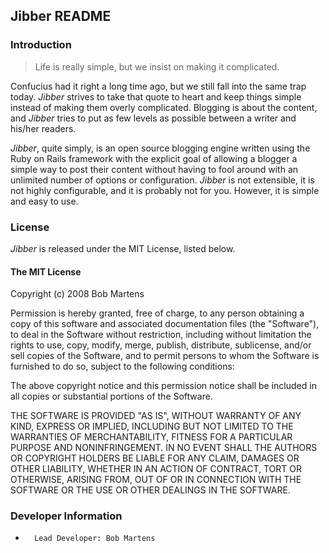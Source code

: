 ## Jibber README

### Introduction

> Life is really simple, but we insist on making it complicated.

Confucius had it right a long time ago, but we still fall into the same trap today. _Jibber_ strives to take that quote to heart and keep things simple instead of making them overly complicated. Blogging is about the content, and _Jibber_ tries to put as few levels as possible between a writer and his/her readers.

_Jibber_, quite simply, is an open source blogging engine written using the Ruby on Rails framework with the explicit goal of allowing a blogger a simple way to post their content without having to fool around with an unlimited number of options or configuration. _Jibber_ is not extensible, it is not highly configurable, and it is probably not for you. However, it is simple and easy to use.

### License 

_Jibber_ is released under the MIT License, listed below.

#### The MIT License

Copyright (c) 2008 Bob Martens

Permission is hereby granted, free of charge, to any person obtaining a copy of this software and associated documentation files (the "Software"), to deal in the Software without restriction, including without limitation the rights to use, copy, modify, merge, publish, distribute, sublicense, and/or sell copies of the Software, and to permit persons to whom the Software is furnished to do so, subject to the following conditions:

The above copyright notice and this permission notice shall be included in all copies or substantial portions of the Software.

THE SOFTWARE IS PROVIDED "AS IS", WITHOUT WARRANTY OF ANY KIND, EXPRESS OR IMPLIED, INCLUDING BUT NOT LIMITED TO THE WARRANTIES OF MERCHANTABILITY, FITNESS FOR A PARTICULAR PURPOSE AND NONINFRINGEMENT. IN NO EVENT SHALL THE AUTHORS OR COPYRIGHT HOLDERS BE LIABLE FOR ANY CLAIM, DAMAGES OR OTHER LIABILITY, WHETHER IN AN ACTION OF CONTRACT, TORT OR OTHERWISE, ARISING FROM, OUT OF OR IN CONNECTION WITH THE SOFTWARE OR THE USE OR OTHER DEALINGS IN THE SOFTWARE.

### Developer Information

*		Lead Developer: Bob Martens
